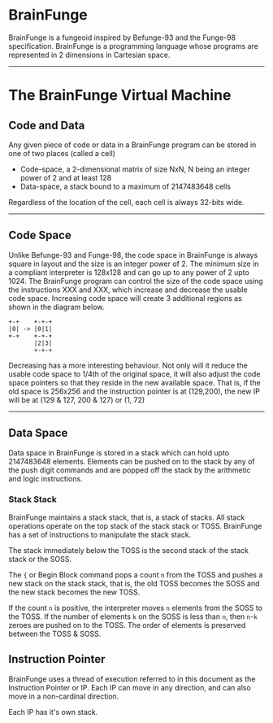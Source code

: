 # BrainFunge

BrainFunge is a fungeoid inspired by Befunge-93 and the Funge-98
specification. BrainFunge is a programming language whose programs
are represented in 2 dimensions in Cartesian space.

-----

# The BrainFunge Virtual Machine
## Code and Data

Any given piece of code or data in a BrainFunge program can be
stored in one of two places (called a cell)

* Code-space, a 2-dimensional matrix of size NxN, N being an
  integer power of 2 and at least 128
* Data-space, a stack bound to a maximum of 2147483648 cells

Regardless of the location of the cell, each cell is always 32-bits wide.

----

## Code Space

Unlike Befunge-93 and Funge-98, the code space in BrainFunge is always
square in layout and the size is an integer power of 2. The minimum
size in a compliant interpreter is 128x128 and can go up to any power
of 2 upto 1024. The BrainFunge program can control the size of the code
space using the instructions XXX and XXX, which increase and decrease
the usable code space. Increasing code space will create 3 additional
regions as shown in the diagram below.

    +-+    +-+-+
    |0| -> |0|1|
    +-+    +-+-+
           |2|3|
           +-+-+

Decreasing has a more interesting behaviour. Not only will it reduce the
usable code space to 1/4th of the original space, it will also adjust the
code space pointers so that they reside in the new available space. That
is, if the old space is 256x256 and the instruction pointer is at (129,200),
the new IP will be at (129 & 127, 200 & 127) or (1, 72)

----

## Data Space

Data space in BrainFunge is stored in a stack which can hold upto 2147483648
elements. Elements can be pushed on to the stack by any of the push digit
commands and are popped off the stack by the arithmetic and logic instructions.

### Stack Stack

BrainFunge maintains a stack stack, that is, a stack of stacks. All stack
operations operate on the top stack of the stack stack or TOSS. BrainFunge
has a set of instructions to manipulate the stack stack.

The stack immediately below the TOSS is the second stack of the stack stack
or the SOSS.

The `{` or Begin Block command pops a count `n` from the TOSS and pushes a new
stack on the stack stack, that is, the old TOSS becomes the SOSS and the
new stack becomes the new TOSS.

If the count `n` is positive, the interpreter moves `n` elements from the SOSS
to the TOSS. If the number of elements `k` on the SOSS is less than `n`, then
`n`-`k` zeroes are pushed on to the TOSS. The order of elements is preserved
between the TOSS & SOSS.

## Instruction Pointer

BrainFunge uses a thread of execution referred to in this document as the
Instruction Pointer or IP. Each IP can move in any direction, and can also
move in a non-cardinal direction.

Each IP has it's own stack.
